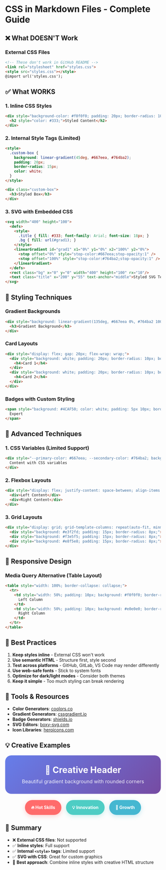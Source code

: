 # CSS in Markdown Files - Complete Guide

## ❌ **What DOESN'T Work**

### External CSS Files
```markdown
<!-- These don't work in GitHub README -->
<link rel="stylesheet" href="styles.css">
<style src="styles.css"></style>
@import url('styles.css');
```

## ✅ **What WORKS**

### 1. **Inline CSS Styles**
```html
<div style="background-color: #f0f0f0; padding: 20px; border-radius: 10px;">
  <h2 style="color: #333;">Styled Content</h2>
</div>
```

### 2. **Internal Style Tags (Limited)**
```html
<style>
  .custom-box {
    background: linear-gradient(45deg, #667eea, #764ba2);
    padding: 20px;
    border-radius: 15px;
    color: white;
  }
</style>

<div class="custom-box">
  <h3>Styled Box</h3>
</div>
```

### 3. **SVG with Embedded CSS**
```html
<svg width="400" height="100">
  <defs>
    <style>
      .title { fill: #333; font-family: Arial; font-size: 18px; }
      .bg { fill: url(#grad1); }
    </style>
    <linearGradient id="grad1" x1="0%" y1="0%" x2="100%" y2="0%">
      <stop offset="0%" style="stop-color:#667eea;stop-opacity:1" />
      <stop offset="100%" style="stop-color:#764ba2;stop-opacity:1" />
    </linearGradient>
  </defs>
  <rect class="bg" x="0" y="0" width="400" height="100" rx="10"/>
  <text class="title" x="200" y="55" text-anchor="middle">Styled SVG Text</text>
</svg>
```

## 🎨 **Styling Techniques**

### Gradient Backgrounds
```html
<div style="background: linear-gradient(135deg, #667eea 0%, #764ba2 100%); padding: 20px; border-radius: 15px; color: white;">
  <h3>Gradient Background</h3>
</div>
```

### Card Layouts
```html
<div style="display: flex; gap: 20px; flex-wrap: wrap;">
  <div style="background: white; padding: 20px; border-radius: 10px; box-shadow: 0 4px 6px rgba(0,0,0,0.1); flex: 1; min-width: 200px;">
    <h4>Card 1</h4>
  </div>
  <div style="background: white; padding: 20px; border-radius: 10px; box-shadow: 0 4px 6px rgba(0,0,0,0.1); flex: 1; min-width: 200px;">
    <h4>Card 2</h4>
  </div>
</div>
```

### Badges with Custom Styling
```html
<span style="background: #4CAF50; color: white; padding: 5px 10px; border-radius: 15px; font-size: 12px; font-weight: bold;">
  Expert
</span>
```

## 🚀 **Advanced Techniques**

### 1. **CSS Variables (Limited Support)**
```html
<div style="--primary-color: #667eea; --secondary-color: #764ba2; background: linear-gradient(45deg, var(--primary-color), var(--secondary-color)); padding: 20px;">
  Content with CSS variables
</div>
```

### 2. **Flexbox Layouts**
```html
<div style="display: flex; justify-content: space-between; align-items: center; background: #f5f5f5; padding: 15px; border-radius: 10px;">
  <div>Left Content</div>
  <div>Right Content</div>
</div>
```

### 3. **Grid Layouts**
```html
<div style="display: grid; grid-template-columns: repeat(auto-fit, minmax(200px, 1fr)); gap: 20px; margin: 20px 0;">
  <div style="background: #e3f2fd; padding: 15px; border-radius: 8px;">Grid Item 1</div>
  <div style="background: #f3e5f5; padding: 15px; border-radius: 8px;">Grid Item 2</div>
  <div style="background: #e8f5e8; padding: 15px; border-radius: 8px;">Grid Item 3</div>
</div>
```

## 📱 **Responsive Design**

### Media Query Alternative (Table Layout)
```html
<table style="width: 100%; border-collapse: collapse;">
  <tr>
    <td style="width: 50%; padding: 10px; background: #f0f0f0; border-radius: 5px;">
      Left Column
    </td>
    <td style="width: 50%; padding: 10px; background: #e0e0e0; border-radius: 5px;">
      Right Column
    </td>
  </tr>
</table>
```

## 🎯 **Best Practices**

1. **Keep styles inline** - External CSS won't work
2. **Use semantic HTML** - Structure first, style second
3. **Test across platforms** - GitHub, GitLab, VS Code may render differently
4. **Use web-safe fonts** - Stick to system fonts
5. **Optimize for dark/light modes** - Consider both themes
6. **Keep it simple** - Too much styling can break rendering

## 🔧 **Tools & Resources**

- **Color Generators**: [coolors.co](https://coolors.co)
- **Gradient Generators**: [cssgradient.io](https://cssgradient.io)
- **Badge Generators**: [shields.io](https://shields.io)
- **SVG Editors**: [boxy-svg.com](https://boxy-svg.com)
- **Icon Libraries**: [heroicons.com](https://heroicons.com)

## 💡 **Creative Examples**

<div style="background: linear-gradient(135deg, #667eea 0%, #764ba2 100%); padding: 30px; border-radius: 20px; color: white; text-align: center; margin: 20px 0;">
  <h2 style="margin: 0 0 10px 0; font-size: 28px;">🎨 Creative Header</h2>
  <p style="margin: 0; opacity: 0.9; font-size: 16px;">Beautiful gradient background with rounded corners</p>
</div>

<div style="display: flex; gap: 15px; flex-wrap: wrap; justify-content: center; margin: 20px 0;">
  <div style="background: #ff6b6b; color: white; padding: 15px 20px; border-radius: 25px; font-weight: bold; box-shadow: 0 4px 15px rgba(255,107,107,0.3);">
    🔥 Hot Skills
  </div>
  <div style="background: #4ecdc4; color: white; padding: 15px 20px; border-radius: 25px; font-weight: bold; box-shadow: 0 4px 15px rgba(78,205,196,0.3);">
    💡 Innovation
  </div>
  <div style="background: #45b7d1; color: white; padding: 15px 20px; border-radius: 25px; font-weight: bold; box-shadow: 0 4px 15px rgba(69,183,209,0.3);">
    🚀 Growth
  </div>
</div>

## 📝 **Summary**

- ❌ **External CSS files**: Not supported
- ✅ **Inline styles**: Full support
- ✅ **Internal `<style>` tags**: Limited support
- ✅ **SVG with CSS**: Great for custom graphics
- 🎯 **Best approach**: Combine inline styles with creative HTML structure
